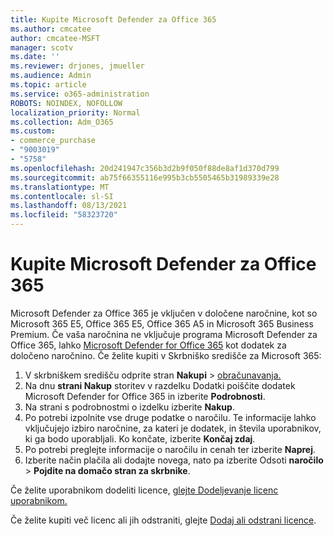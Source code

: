 ```yaml
---
title: Kupite Microsoft Defender za Office 365
ms.author: cmcatee
author: cmcatee-MSFT
manager: scotv
ms.date: ''
ms.reviewer: drjones, jmueller
ms.audience: Admin
ms.topic: article
ms.service: o365-administration
ROBOTS: NOINDEX, NOFOLLOW
localization_priority: Normal
ms.collection: Adm_O365
ms.custom:
- commerce_purchase
- "9003019"
- "5758"
ms.openlocfilehash: 20d241947c356b3d2b9f050f88de8af1d370d799
ms.sourcegitcommit: ab75f66355116e995b3cb5505465b31989339e28
ms.translationtype: MT
ms.contentlocale: sl-SI
ms.lasthandoff: 08/13/2021
ms.locfileid: "58323720"
---
```

# <a name="purchase-microsoft-defender-for-office-365"></a>Kupite Microsoft Defender za Office 365

Microsoft Defender za Office 365 je vključen v določene naročnine, kot so Microsoft 365 E5, Office 365 E5, Office 365 A5 in Microsoft 365 Business Premium. Če vaša naročnina ne vključuje programa Microsoft Defender za Office 365, lahko [Microsoft Defender for Office 365](https://docs.microsoft.com/microsoft-365/security/office-365-security/office-365-atp) kot dodatek za določeno naročnino. Če želite kupiti v Skrbniško središče za Microsoft 365:

1. V skrbniškem središču odprite stran **Nakupi**  >  [obračunavanja.](https://go.microsoft.com/fwlink/p/?linkid=868433)
2. Na dnu **strani Nakup** storitev  v razdelku Dodatki poiščite dodatek Microsoft Defender for Office 365 in izberite **Podrobnosti**.
3. Na strani s podrobnostmi o izdelku izberite **Nakup**.
4. Po potrebi izpolnite vse druge podatke o naročilu. Te informacije lahko vključujejo izbiro naročnine, za kateri je dodatek, in števila uporabnikov, ki ga bodo uporabljali. Ko končate, izberite **Končaj zdaj**.
5. Po potrebi preglejte informacije o naročilu in cenah ter izberite **Naprej**.
6. Izberite način plačila ali dodajte novega, nato pa izberite Odsoti **naročilo**  >  **Pojdite na domačo stran za skrbnike**.

Če želite uporabnikom dodeliti licence, [glejte Dodeljevanje licenc uporabnikom.](https://docs.microsoft.com/microsoft-365/admin/manage/assign-licenses-to-users)

Če želite kupiti več licenc ali jih odstraniti, glejte [Dodaj ali odstrani licence](https://docs.microsoft.com/microsoft-365/commerce/licenses/buy-licenses#buy-or-remove-licenses-for-your-business-subscription).